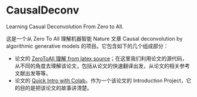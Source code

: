 # CausalDeconv


Learning Casual Deconvolution From Zero to All.

这是一个从 Zero To All 理解机器智能 Nature 文章 Causal deconvolution by algorithmic generative models 的项目。它包含如下的几个组成部分：

- 论文的 [ZeroToAll 理解 from latex source](https://drive.google.com/open?id=1f99Lb6pZpRxF8mHcsfoJiKp0qLRA_CiK)；在这里我们利用论文的源代码，从不同的角度去理解该论文，包括从论文的快速翻译出发，从论文的相关参考文献出发等等。
- 论文的 [Quick Intro with Colab](https://drive.google.com/open?id=1GGHoAfnZUrudLwyaCDp6dxSCq7c7gI7E)。作为一个该论文的 Introduction Project，它的目的是把该论文的故事讲清楚。 



